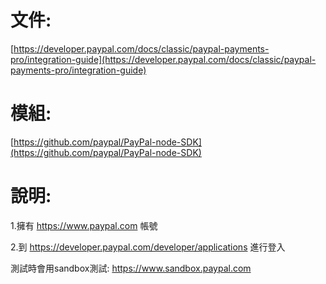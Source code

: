 # 文件:

[https://developer.paypal.com/docs/classic/paypal-payments-pro/integration-guide](https://developer.paypal.com/docs/classic/paypal-payments-pro/integration-guide)

# 模組:

[https://github.com/paypal/PayPal-node-SDK](https://github.com/paypal/PayPal-node-SDK)



# 說明:

1.擁有 https://www.paypal.com 帳號

2.到 https://developer.paypal.com/developer/applications 進行登入

測試時會用sandbox測試: https://www.sandbox.paypal.com





